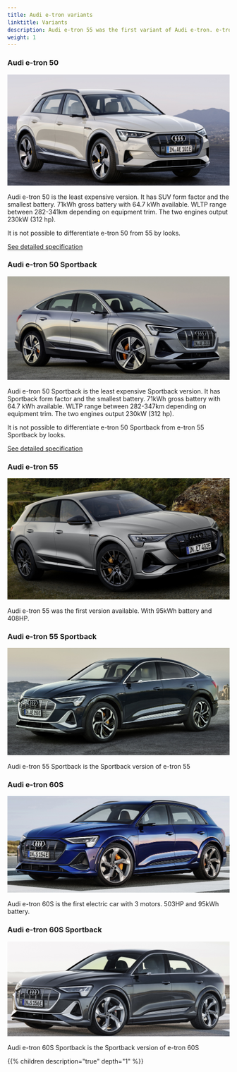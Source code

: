 ```yaml
---
title: Audi e-tron variants
linktitle: Variants
description: Audi e-tron 55 was the first variant of Audi e-tron. e-tron 50, e-tron 55 e-tron 60S, e-tron 50 Sportback, e-tron 55 Sportback and e-tron 60S Sportback was later added
weight: 1
---
```


### Audi e-tron 50

![Audi e-tron 50](audi-e-tron-50.jpg "Audi e-tron 50 in Siam beige and black optics")

Audi e-tron 50 is the least expensive version. It has SUV form factor and the smallest battery.
71kWh gross battery with 64.7 kWh available. WLTP range between 282-341km depending on equipment trim. The two engines output 230kW (312 hp).

It is not possible to differentiate e-tron 50 from 55 by looks.

[See detailed specification](/models/e-tron/specifications/#audi-e-tron-50)

### Audi e-tron 50 Sportback

![Audi e-tron 50](audi-e-tron-50-sportback.jpg "Audi e-tron 50 in Siam beige and black optics")

Audi e-tron 50 Sportback is the least expensive Sportback version. It has Sportback form factor and the smallest battery.
71kWh gross battery with 64.7 kWh available. WLTP range between 282-347km depending on equipment trim. The two engines output 230kW (312 hp).

It is not possible to differentiate e-tron 50 Sportback from e-tron 55 Sportback by looks.

[See detailed specification](/models/e-tron/specifications/#audi-e-tron-50-sportback)

### Audi e-tron 55

![Audi e-tron 55](audi-e-tron-55.jpg "Audi e-tron 55 S-Line in chronos grey")

Audi e-tron 55 was the first version available. With 95kWh battery and 408HP.

### Audi e-tron 55 Sportback

![Audi e-tron 55](audi-e-tron-55-sportback.jpg "Audi e-tron 55 Sportback S-Line in Plasma blue")

Audi e-tron 55 Sportback is the Sportback version of e-tron 55

### Audi e-tron 60S

![Audi e-tron 60S](audi-e-tron-s.jpg "Audi e-tron 60S")

Audi e-tron 60S is the first electric car with 3 motors.  503HP and 95kWh battery.

### Audi e-tron 60S Sportback

![Audi e-tron 60S Sportback](audi-e-tron-s-sportback.jpg "Audi e-tron 60S Sportback")

Audi e-tron 60S Sportback is the Sportback version of e-tron 60S


{{% children description="true" depth="1" %}}
